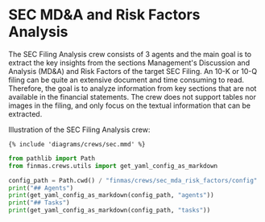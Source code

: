 # SEC MD&A and Risk Factors Analysis

The SEC Filing Analysis crew consists of 3 agents and the main goal is to extract
the key insights from the sections Management's Discussion and Analysis (MD&A) and Risk Factors of the
target SEC Filing. An 10-K or 10-Q filing can be quite an extensive document and time consuming to read.
Therefore, the goal is to analyze information from key sections that are not available in the financial statements.
The crew does not support tables nor images in the filing, and only focus on the textual information
that can be extracted.

Illustration of the SEC Filing Analysis crew:

```mermaid
{% include 'diagrams/crews/sec.mmd' %}
```

```python exec="on"
from pathlib import Path
from finmas.crews.utils import get_yaml_config_as_markdown

config_path = Path.cwd() / "finmas/crews/sec_mda_risk_factors/config"
print("## Agents")
print(get_yaml_config_as_markdown(config_path, "agents"))
print("## Tasks")
print(get_yaml_config_as_markdown(config_path, "tasks"))
```
